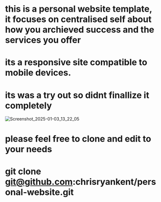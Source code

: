 # this is a personal website template, it focuses on centralised self about how you archieved success and the services you offer
# its a responsive site compatible to mobile devices.
# its was a try out so didnt finallize it completely


![Screenshot_2025-01-03_13_22_05](https://github.com/user-attachments/assets/04a4ddc3-40ab-4479-858e-ec9800e012b3)
# please feel free to clone and edit to your needs
# git clone git@github.com:chrisryankent/personal-website.git
